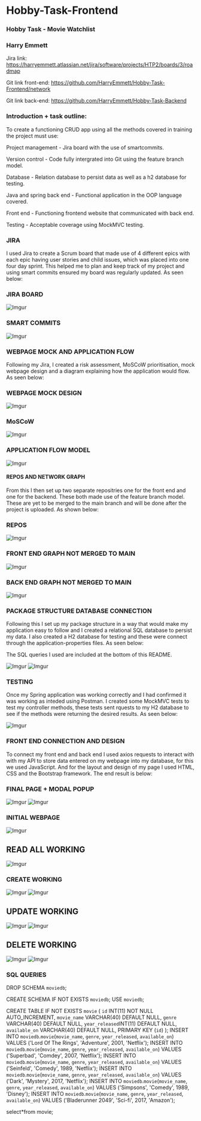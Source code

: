 # Hobby-Task-Frontend
### Hobby Task - Movie Watchlist

### Harry Emmett

Jira link: https://harryemmett.atlassian.net/jira/software/projects/HTP2/boards/3/roadmap


Git link front-end: https://github.com/HarryEmmett/Hobby-Task-Frontend/network

Git link back-end: https://github.com/HarryEmmett/Hobby-Task-Backend

### Introduction + task outline:

To create a functioning CRUD app using all the methods covered in training the project must use:

Project management - Jira board with the use of smartcommits.

Version control - Code fully intergrated into Git using the feature branch model.

Database - Relation database to persist data as well as a h2 database for testing.

Java and spring back end - Functional application in the OOP language covered.

Front end - Functioning frontend website that communicated with back end.

Testing - Acceptable coverage using MockMVC testing.


### JIRA

I used Jira to create a Scrum board that made use of 4 different epics with each epic having user stories and child issues, which was placed into one four day sprint. This helped me to plan and keep track of my project and using smart commits ensured my board was regularly updated. As seen below:

### JIRA BOARD
![Imgur](https://i.imgur.com/b6aP4mu.png)

### SMART COMMITS
![Imgur](https://i.imgur.com/3VhWdFm.png)

### WEBPAGE MOCK AND APPLICATION FLOW

Following my Jira, I created a risk assessment, MoSCoW prioritisation, mock webpage design and a diagram explaining how the application would flow. As seen below:

### WEBPAGE MOCK DESIGN
![Imgur](https://i.imgur.com/85UCYU9.png)

### MoSCoW
![Imgur](https://i.imgur.com/XzmLf1B.png)

### APPLICATION FLOW MODEL
![Imgur](https://i.imgur.com/q1P5ftS.png)

#### REPOS AND NETWORK GRAPH

From this I then set up two separate repositries one for the front end and one for the backend. These both made use of the feature branch model. These are yet to be merged to the main branch and will be done after the project is uploaded. As shown below:

### REPOS
![Imgur](https://i.imgur.com/hx3YMyS.png)

### FRONT END GRAPH NOT MERGED TO MAIN
![Imgur](https://i.imgur.com/iSeQe3v.png)

### BACK END GRAPH NOT MERGED TO MAIN
![Imgur](https://i.imgur.com/Twh1GAH.png)


### PACKAGE STRUCTURE DATABASE CONNECTION

Following this I set up my package structure in a way that would make my application easy to follow and I created a relational SQL database to persist my data. I also created a H2 database for testing and these were connect through the application-properties files. As seen below:

The SQL queries I used are included at the bottom of this README.

![Imgur](https://i.imgur.com/Kx6tl6J.png)
![Imgur](https://i.imgur.com/RgZZ7WZ.png)


### TESTING

Once my Spring application was working correctly and I had confirmed it was working as inteded using Postman. I created some MockMVC tests to test my controller methods, these tests sent rquests to my H2 database to see if the methods were returning the desired results. As seen below:

![Imgur](https://i.imgur.com/gFZpyWa.png)

### FRONT END CONNECTION AND DESIGN

To connect my front end and back end I used axios requests to interact with with my API to store data entered on my webpage into my database, for this we used JavaScript. And for the layout and design of my page I used HTML, CSS and the Bootstrap framework. The end result is below:

### FINAL PAGE + MODAL POPUP 
![Imgur](https://i.imgur.com/5JHvLOQ.png)
![Imgur](https://i.imgur.com/McLknO7.png)

### INITIAL WEBPAGE
![Imgur](https://i.imgur.com/PSBgD7O.png)

## READ ALL WORKING
![Imgur](https://i.imgur.com/AAK01EK.png)

### CREATE WORKING
![Imgur](https://i.imgur.com/p6MXNBn.png)
![Imgur](https://i.imgur.com/vTrzxu3.png)

## UPDATE WORKING
![Imgur](https://i.imgur.com/iMH0Pca.png)
![Imgur](https://i.imgur.com/AOHRYvl.png)

## DELETE WORKING
![Imgur](https://i.imgur.com/qpBQyCf.png)
![Imgur](https://i.imgur.com/WmkGyTh.png)

### SQL QUERIES

DROP SCHEMA `moviedb`;

CREATE SCHEMA IF NOT EXISTS `moviedb`;
USE `moviedb`;

CREATE TABLE IF NOT EXISTS `movie` (
    `id` INT(11) NOT NULL AUTO_INCREMENT,
    `movie_name` VARCHAR(40) DEFAULT NULL,
    `genre` VARCHAR(40) DEFAULT NULL,
    `year_released`INT(11) DEFAULT NULL,
    `available_on` VARCHAR(40) DEFAULT NULL,
    PRIMARY KEY (`id`)
);
INSERT INTO `moviedb`.`movie`(`movie_name`, `genre`, `year_released`, `available_on`) VALUES ('Lord Of The Rings', 'Adventure', 2001, 'Netflix');
INSERT INTO `moviedb`.`movie`(`movie_name`, `genre`, `year_released`, `available_on`) VALUES ('Superbad', 'Comdey', 2007, 'Netflix');
INSERT INTO `moviedb`.`movie`(`movie_name`, `genre`, `year_released`, `available_on`) VALUES ('Seinfeld', 'Comedy', 1989, 'Netflix');
INSERT INTO `moviedb`.`movie`(`movie_name`, `genre`, `year_released`, `available_on`) VALUES ('Dark', 'Mystery', 2017, 'Netflix');
INSERT INTO `moviedb`.`movie`(`movie_name`, `genre`, `year_released`, `available_on`) VALUES ('Simpsons', 'Comedy', 1989, 'Disney');
INSERT INTO `moviedb`.`movie`(`movie_name`, `genre`, `year_released`, `available_on`) VALUES ('Bladerunner 2049', 'Sci-fi', 2017, 'Amazon');

select*from movie;